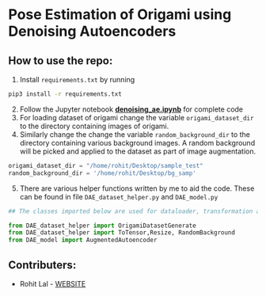# Pose Estimation of Origami using Denoising Autoencoders 

## How to use the repo:

1. Install `requirements.txt` by running

```bash 
pip3 install -r requirements.txt
```

2. Follow the Jupyter notebook **[denoising_ae.ipynb](denoising_ae.ipynb)** for complete code
3. For loading dataset of origami change the variable `origami_dataset_dir` to the directory containing images of origami.
4. Similarly change the change the variable `random_background_dir` to the directory containing various background images. A random background will be picked and applied to the dataset as part of image augmentation.

```python
origami_dataset_dir = "/home/rohit/Desktop/sample_test"
random_background_dir = '/home/rohit/Desktop/bg_samp'
```

5. There are various helper functions written by me to aid the code. These can be found in file `DAE_dataset_helper.py` and `DAE_model.py`

```python
## The classes imported below are used for dataloader, transformation and model

from DAE_dataset_helper import OrigamiDatasetGenerate
from DAE_dataset_helper import ToTensor,Resize, RandomBackground
from DAE_model import AugmentedAutoencoder
```

## Contributers:

- Rohit Lal - [WEBSITE](http://take2rohit.github.io/)